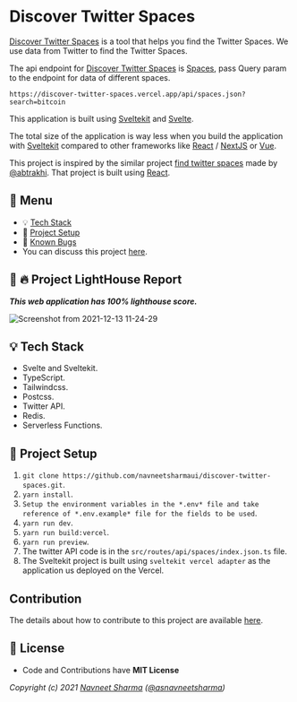 # Discover Twitter Spaces

[Discover Twitter Spaces](discover-twitter-spaces.vercel.app/) is a tool that helps you find the Twitter Spaces. We use data from Twitter to find the Twitter Spaces.

The api endpoint for [Discover Twitter Spaces](discover-twitter-spaces.vercel.app/) is [Spaces](https://discover-twitter-spaces.vercel.app/api/spaces.json), pass Query param to the endpoint for data of different spaces.

`https://discover-twitter-spaces.vercel.app/api/spaces.json?search=bitcoin`

This application is built using [Sveltekit](https://kit.svelte.dev/docs) and [Svelte](https://svelte.dev/).

The total size of the application is way less when you build the application with [Sveltekit](https://kit.svelte.dev/docs) compared to other frameworks like [React](https://reactjs.org/) / [NextJS](https://nextjs.org/) or [Vue](https://vuejs.org/).

This project is inspired by the similar project [find twitter spaces](https://github.com/Rakhisharma/find-twitter-space) made by [@abtrakhi](https://twitter.com/atbrakhi). That project is built using [React](https://reactjs.org/).

## :paperclip: Menu

- :bulb: [Tech Stack](#bulb-tech-stack)
- :hammer: [Project Setup](#hammer-project-setup)
- :bug: [Known Bugs](https://github.com/navneetsharmaui/discover-twitter-spaces/issues)
- You can discuss this project [here](https://github.com/navneetsharmaui/discover-twitter-spaces/discussions).

## :100: :fire: Project LightHouse Report

***This web application has 100% lighthouse score.***

![Screenshot from 2021-12-13 11-24-29](https://user-images.githubusercontent.com/11630812/145759828-5ba3b7ea-acc7-4f37-a998-03db69a7bba5.png)

## :bulb: Tech Stack

- Svelte and Sveltekit.
- TypeScript.
- Tailwindcss.
- Postcss.
- Twitter API.
- Redis.
- Serverless Functions.

## :hammer: Project Setup

1. `git clone https://github.com/navneetsharmaui/discover-twitter-spaces.git`.
2. `yarn install`.
3. `Setup the environment variables in the *.env* file and take reference of *.env.example* file for the fields to be used`.
4. `yarn run dev`.
5. `yarn run build:vercel`.
6. `yarn run preview`.
7. The twitter API code is in the `src/routes/api/spaces/index.json.ts` file.
8. The Sveltekit project is built using `sveltekit vercel adapter` as the application us deployed on the Vercel.

## Contribution

The details about how to contribute to this project are available [here](https://github.com/navneetsharmaui/discover-twitter-spaces/blob/master/CONTRIBUTION.md).

## 💫 License

- Code and Contributions have **MIT License**

*Copyright (c) 2021 [Navneet Sharma](http://github.com/navneetsharmaui) ([@asnavneetsharma](https://twitter.com/asnavneetsharma))*
